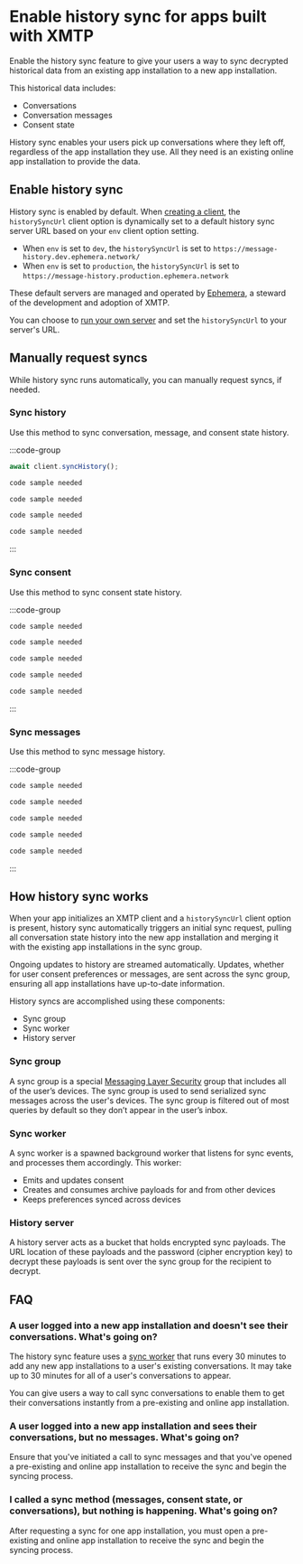 # Enable history sync for apps built with XMTP

Enable the history sync feature to give your users a way to sync decrypted historical data from an existing app installation to a new app installation.

This historical data includes:

- Conversations
- Conversation messages
- Consent state

History sync enables your users pick up conversations where they left off, regardless of the app installation they use. All they need is an existing online app installation to provide the data.

## Enable history sync

History sync is enabled by default. When [creating a client](/inboxes/build-inbox#create-an-xmtp-client), the `historySyncUrl` client option is dynamically set to a default history sync server URL based on your `env` client option setting.

- When `env` is set to `dev`, the `historySyncUrl` is set to `https://message-history.dev.ephemera.network/`
- When `env` is set to `production`, the `historySyncUrl` is set to `https://message-history.production.ephemera.network`

These default servers are managed and operated by [Ephemera](https://ephemerahq.com/), a steward of the development and adoption of XMTP.

You can choose to [run your own server](https://github.com/xmtp/xmtp-message-history-server) and set the `historySyncUrl` to your server's URL.

## Manually request syncs

While history sync runs automatically, you can manually request syncs, if needed.

### Sync history

Use this method to sync conversation, message, and consent state history.

:::code-group

```jsx [Browser]
await client.syncHistory();
```

```jsx [Node]
code sample needed
```

```jsx [React Native]
code sample needed
```

```kotlin [Kotlin]
code sample needed
```

```swift [Swift]
code sample needed
```

:::

### Sync consent

Use this method to sync consent state history.

:::code-group

```jsx [Browser]
code sample needed
```

```jsx [Node]
code sample needed
```

```jsx [React Native]
code sample needed
```

```kotlin [Kotlin]
code sample needed
```

```swift [Swift]
code sample needed
```

:::

### Sync messages

Use this method to sync message history.

:::code-group

```jsx [Browser]
code sample needed
```

```jsx [Node]
code sample needed
```

```jsx [React Native]
code sample needed
```

```kotlin [Kotlin]
code sample needed
```

```swift [Swift]
code sample needed
```

:::

## How history sync works

When your app initializes an XMTP client and a `historySyncUrl` client option is present, history sync automatically triggers an initial sync request, pulling all conversation state history into the new app installation and merging it with the existing app installations in the sync group.

Ongoing updates to history are streamed automatically. Updates, whether for user consent preferences or messages, are sent across the sync group, ensuring all app installations have up-to-date information.

History syncs are accomplished using these components:

- Sync group
- Sync worker
- History server

### Sync group

A sync group is a special [Messaging Layer Security](/protocol/specs) group that includes all of the user’s devices. The sync group is used to send serialized sync messages across the user's devices. The sync group is filtered out of most queries by default so they don’t appear in the user’s inbox.

### Sync worker

A sync worker is a spawned background worker that listens for sync events, and processes them accordingly. This worker:

- Emits and updates consent
- Creates and consumes archive payloads for and from other devices
- Keeps preferences synced across devices

### History server

A history server acts as a bucket that holds encrypted sync payloads. The URL location of these payloads and the password (cipher encryption key) to decrypt these payloads is sent over the sync group for the recipient to decrypt.

## FAQ

### A user logged into a new app installation and doesn't see their conversations. What's going on?

The history sync feature uses a [sync worker](#sync-worker) that runs every 30 minutes to add any new app installations to a user's existing conversations. It may take up to 30 minutes for all of a user's conversations to appear.

You can give users a way to call sync conversations to enable them to get their conversations instantly from a pre-existing and online app installation.

### A user logged into a new app installation and sees their conversations, but no messages. What's going on?

Ensure that you've initiated a call to sync messages and that you've opened a pre-existing and online app installation to receive the sync and begin the syncing process.

### I called a sync method (messages, consent state, or conversations), but nothing is happening. What's going on?

After requesting a sync for one app installation, you must open a pre-existing and online app installation to receive the sync and begin the syncing process.
